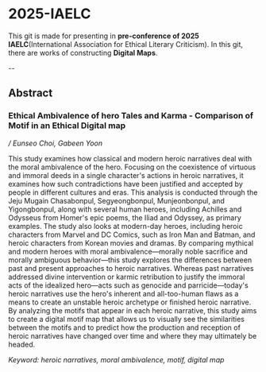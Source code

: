 # 2025-IAELC


This git is made for presenting in **pre-conference of 2025 IAELC**(International Association for Ethical Literary Criticism). In this git, there are works of constructing **Digital Maps**.

--


## Abstract


### Ethical Ambivalence of hero Tales and Karma - Comparison of Motif in an Ethical Digital map

 */ Eunseo Choi, Gabeen Yoon*

This study examines how classical and modern heroic narratives deal with the moral ambivalence of the hero. Focusing on the coexistence of virtuous and immoral deeds in a single character's actions in heroic narratives, it examines how such contradictions have been justified and accepted by people in different cultures and eras. This analysis is conducted through the Jeju Mugain Chasabonpul, Segyeongbonpul, Munjeonbonpul, and Yigongbonpul, along with several human heroes, including Achilles and Odysseus from Homer's epic poems, the Iliad and Odyssey, as primary examples.
The study also looks at modern-day heroes, including heroic characters from Marvel and DC Comics, such as Iron Man and Batman, and heroic characters from Korean movies and dramas. By comparing mythical and modern heroes with moral ambivalence—morally noble sacrifice and morally ambiguous behavior—this study explores the differences between past and present approaches to heroic narratives. Whereas past narratives addressed divine intervention or karmic retribution to justify the immoral acts of the idealized hero—acts such as genocide and parricide—today's heroic narratives use the hero's inherent and all-too-human flaws as a means to create an unstable heroic archetype or finished heroic narrative.
By analyzing the motifs that appear in each heroic narrative, this study aims to create a digital motif map that allows us to visually see the similarities between the motifs and to predict how the production and reception of heroic narratives have changed over time and where they may ultimately be headed.

*Keyword: heroic narratives, moral ambivalence, motif, digital map*
